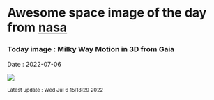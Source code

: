 
# Awesome space image of the day from [nasa](https://api.nasa.gov/)

### Today image : Milky Way Motion in 3D from Gaia

Date : 2022-07-06


![](https://apod.nasa.gov/apod/image/2207/MilkyWayMotion_Gaia_1080.jpg)

<small>Latest update : Wed Jul  6 15:18:29 2022</small>


